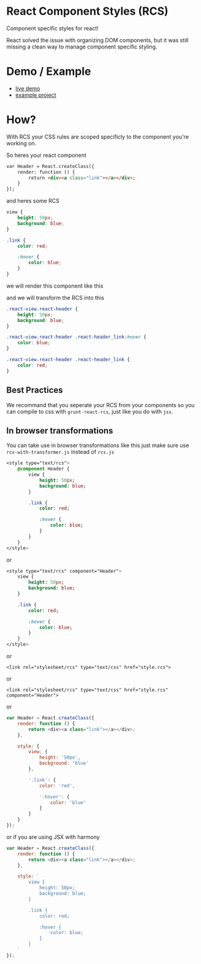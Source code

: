 # React Component Styles (RCS)

Component specific styles for react!

React solved the issue with organizing DOM components, but it was still missing a clean way to manage component specific styling.

# Demo / Example

- [live demo](http://jsfiddle.net/icodeforlove/pn2g6/embedded/result%2Cjs/)
- [example project](https://github.com/icodeforlove/react-rcs-example)

# How?

With RCS your CSS rules are scoped specificly to the component you're working on.

So heres your react component

```html
var Header = React.createClass({
	render: function () {
		return <div><a class="link"></a></div>;
	}
});
```

and heres some RCS

```css
view {
	height: 50px;
	background: blue;
}

.link {
	color: red;

	:hover {
		color: blue;
	}
}
```

we will render this component like this

<div class="react-view react-header"><a class="react-header_link"></a></div>

and we will transform the RCS into this

```css
.react-view.react-header {
	height: 50px;
	background: blue;
}

.react-view.react-header .react-header_link:hover {
	color: blue;
}

.react-view.react-header .react-header_link {
	color: red;
}
```

## Best Practices

We recommand that you seperate your RCS from your components so you can compile to css with `grunt-react-rcs`, just like you do with `jsx`.

## In browser transformations

You can take use in browser transformations like this just make sure use `rcs-with-transformer.js` instead of `rcs.js`

```sass
<style type="text/rcs">
	@component Header {
		view {
			height: 50px;
			background: blue;
		}

		.link {
			color: red;

			:hover {
				color: blue;
			}
		}
	}
</style>
```

or 

```sass
<style type="text/rcs" component="Header">
	view {
		height: 50px;
		background: blue;
	}

	.link {
		color: red;

		:hover {
			color: blue;
		}
	}
</style>
```

or

```
<link rel="stylesheet/rcs" type="text/css" href="style.rcs">
```

or

```
<link rel="stylesheet/rcs" type="text/css" href="style.rcs" component="Header">
```

or

```javascript
var Header = React.createClass({
	render: function () {
		return <div><a class="link"></a></div>;
	},

	style: {
		view: {
			height: '50px',
			background: 'blue'
		},

		'.link': {
			color: 'red',

			':hover': {
				color: 'blue'
			}
		}
	}
});

```

or if you are using JSX with harmony

```javascript
var Header = React.createClass({
	render: function () {
		return <div><a class="link"></a></div>;
	},

	style: `
		view {
			height: 50px;
			background: blue;
		}

		.link {
			color: red;

			:hover {
				color: blue;
			}
		}
	`
});

```
